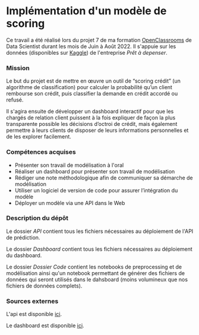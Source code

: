 # Implémentation d'un modèle de scoring

Ce travail a été réalisé lors du projet 7 de ma formation [OpenClassrooms](https://openclassrooms.com/fr/) de Data Scientist durant les mois de Juin à Août 2022. Il s'appuie sur les données (disponibles sur [Kaggle](https://www.kaggle.com/c/home-credit-default-risk/data)) de l'entreprise *Prêt à depenser*.

### Mission
Le but du projet est de mettre en œuvre un outil de “scoring crédit” (un algorithme de classification) pour calculer la probabilité qu’un client rembourse son crédit, puis classifier la demande en crédit accordé ou refusé.

Il s'agira ensuite de développer un dashboard interactif pour que les chargés de relation client puissent à la fois expliquer de façon la plus transparente possible les décisions d’octroi de crédit, mais également permettre à leurs clients de disposer de leurs informations personnelles et de les explorer facilement. 

### Compétences acquises
- Présenter son travail de modélisation à l'oral
- Réaliser un dashboard pour présenter son travail de modélisation
- Rédiger une note méthodologique afin de communiquer sa démarche de modélisation
- Utiliser un logiciel de version de code pour assurer l’intégration du modèle
- Déployer un modèle via une API dans le Web

### Description du dépôt
Le dossier *API* contient tous les fichiers nécessaires au déploiement de l'API de prédiction.

Le dossier *Dashboard* contient tous les fichiers nécessaires au déploiement du dashboard.

Le dossier *Dossier Code* contient les notebooks de preprocessing et de modélisation ainsi qu'un notebook permettant de générer des fichiers de données qui seront utilisés dans le dahsboard (moins volumineux que nos fichiers de données complets).


### Sources externes
L'api est disponible [ici](https://api-scoring-credit.herokuapp.com/).

Le dashboard est disponible [ici](https://dashboard-scoring-credit.herokuapp.com/).
